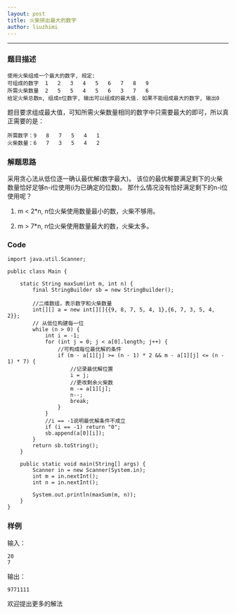 ```yaml
---
layout: post
title: 火柴拼出最大的数字
author: liuzhimi
---
```

-----
### 题目描述
```
使用火柴组成一个最大的数字, 规定:
可组成的数字  1   2   3   4   5   6   7   8   9
所需火柴数量  2   5   5   4   5   6   3   7   6
给定火柴总数m, 组成n位数字, 输出可以组成的最大值. 如果不能组成最大的数字, 输出0
```
题目要求组成最大值，可知所需火柴数量相同的数字中只需要最大的即可，所以真正需要的是：
```
所需数字：9   8   7   5   4   1
火柴数量：6   7   3   5   4   2
```
### 解题思路
采用贪心法从低位逐一确认最优解(数字最大)。
该位的最优解要满足剩下的火柴数量恰好足够n-i位使用(i为已确定的位数)。
那什么情况没有恰好满足剩下的n-i位使用呢？

1. m < 2*n, n位火柴使用数量最小的数，火柴不够用。

2. m > 7*n, n位火柴使用数量最大的数，火柴太多。

### Code
```
import java.util.Scanner;

public class Main {
	
	static String maxSum(int m, int n) {
	    final StringBuilder sb = new StringBuilder();

	    //二维数组，表示数字和火柴数量
	    int[][] a = new int[][]{{9, 8, 7, 5, 4, 1},{6, 7, 3, 5, 4, 2}};
	    // 从低位构建每一位
	    while (n > 0) {
	        int i = -1;
	        for (int j = 0; j < a[0].length; j++) {
	        	//可构成每位最优解的条件
	            if (m - a[1][j] >= (n - 1) * 2 && m - a[1][j] <= (n - 1) * 7) {
	                //记录最优解位置
	                i = j;
	                //更改剩余火柴数
	                m -= a[1][j];
	                n--;
	                break;
	            }
	        }
            //i == -1说明最优解条件不成立
	        if (i == -1) return "0";
	        sb.append(a[0][i]);
	    }
	    return sb.toString();
	}
	
	public static void main(String[] args) {
		Scanner in = new Scanner(System.in);
		int m = in.nextInt();
		int n = in.nextInt();
		
		System.out.println(maxSum(m, n));
	}
}
```
### 样例
输入：
```
20
7
```
输出：
```
9771111
```

欢迎提出更多的解法